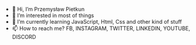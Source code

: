 - 👋 Hi, I’m Przemysław Pietkun
- 👀 I’m interested in most of things
- 🌱 I’m currently learning JavaScript, Html, Css and other kind of stuff 
- 📫 How to reach me? FB, INSTAGRAM, TWITTER, LINKEDIN, YOUTUBE, DISCORD

<!---
Silentmaster86/Silentmaster86 is a ✨ special ✨ repository because its `README.md` (this file) appears on your GitHub profile.
You can click the Preview link to take a look at your changes.
--->
